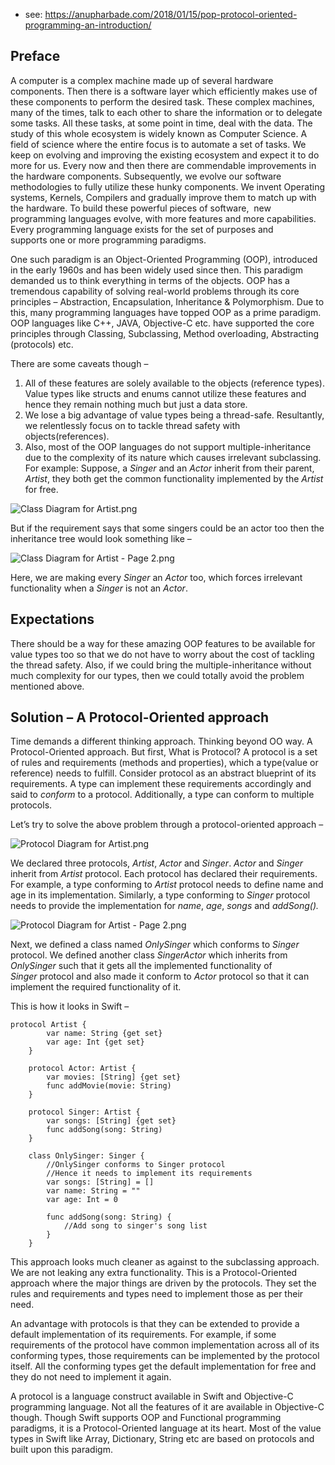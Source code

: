 - see: https://anupharbade.com/2018/01/15/pop-protocol-oriented-programming-an-introduction/

## Preface

A computer is a complex machine made up of several hardware components. Then there is a software layer which efficiently makes use of these components to perform the desired task. These complex machines, many of the times, talk to each other to share the information or to delegate some tasks. All these tasks, at some point in time, deal with the data. The study of this whole ecosystem is widely known as Computer Science. A field of science where the entire focus is to automate a set of tasks. We keep on evolving and improving the existing ecosystem and expect it to do more for us. Every now and then there are commendable improvements in the hardware components. Subsequently, we evolve our software methodologies to fully utilize these hunky components. We invent Operating systems, Kernels, Compilers and gradually improve them to match up with the hardware. To build these powerful pieces of software,  new programming languages evolve, with more features and more capabilities. Every programming language exists for the set of purposes and supports one or more programming paradigms.

One such paradigm is an Object-Oriented Programming (OOP), introduced in the early 1960s and has been widely used since then. This paradigm demanded us to think everything in terms of the objects. OOP has a tremendous capability of solving real-world problems through its core principles – Abstraction, Encapsulation, Inheritance & Polymorphism. Due to this, many programming languages have topped OOP as a prime paradigm. OOP languages like C++, JAVA, Objective-C etc. have supported the core principles through Classing, Subclassing, Method overloading, Abstracting (protocols) etc.

There are some caveats though –

1.  All of these features are solely available to the objects (reference types). Value types like structs and enums cannot utilize these features and hence they remain nothing much but just a data store.
2.  We lose a big advantage of value types being a thread-safe. Resultantly, we relentlessly focus on to tackle thread safety with objects(references).
3.  Also, most of the OOP languages do not support multiple-inheritance due to the complexity of its nature which causes irrelevant subclassing. For example: Suppose, a _Singer_ and an _Actor_ inherit from their parent, _Artist_, they both get the common functionality implemented by the _Artist_ for free.

![Class Diagram for Artist.png](https://anuph.files.wordpress.com/2018/01/class-diagram-for-artist.png)

But if the requirement says that some singers could be an actor too then the inheritance tree would look something like –

![Class Diagram for Artist - Page 2.png](https://anuph.files.wordpress.com/2018/01/class-diagram-for-artist-page-2.png)

Here, we are making every _Singer_ an _Actor_ too, which forces irrelevant functionality when a _Singer_ is not an _Actor_.

## Expectations

There should be a way for these amazing OOP features to be available for value types too so that we do not have to worry about the cost of tackling the thread safety. Also, if we could bring the multiple-inheritance without much complexity for our types, then we could totally avoid the problem mentioned above.

## Solution – A Protocol-Oriented approach

Time demands a different thinking approach. Thinking beyond OO way. A Protocol-Oriented approach. But first, What is Protocol? A protocol is a set of rules and requirements (methods and properties), which a type(value or reference) needs to fulfill. Consider protocol as an abstract blueprint of its requirements. A type can implement these requirements accordingly and said to _conform_ to a protocol. Additionally, a type can conform to multiple protocols.

Let’s try to solve the above problem through a protocol-oriented approach –

![Protocol Diagram for Artist.png](https://anuph.files.wordpress.com/2018/01/protocol-diagram-for-artist.png)

We declared three protocols, _Artist_, _Actor_ and _Singer_. _Actor_ and _Singer_ inherit from _Artist_ protocol. Each protocol has declared their requirements. For example, a type conforming to _Artist_ protocol needs to define name and age in its implementation. Similarly, a type conforming to _Singer_ protocol needs to provide the implementation for _name_, _age_, _songs_ and _addSong()._

![Protocol Diagram for Artist - Page 2.png](https://anuph.files.wordpress.com/2018/01/protocol-diagram-for-artist-page-2.png)

Next, we defined a class named _OnlySinger_ which conforms to _Singer_ protocol. We defined another class _SingerActor_ which inherits from _OnlySinger_ such that it gets all the implemented functionality of _Singer_ protocol and also made it conform to _Actor_ protocol so that it can implement the required functionality of it.

This is how it looks in Swift –

```
protocol Artist {
        var name: String {get set}
        var age: Int {get set}
    }
    
    protocol Actor: Artist {
        var movies: [String] {get set}
        func addMovie(movie: String)
    }
    
    protocol Singer: Artist {
        var songs: [String] {get set}
        func addSong(song: String)
    }
    
    class OnlySinger: Singer {
        //OnlySinger conforms to Singer protocol
        //Hence it needs to implement its requirements
        var songs: [String] = []
        var name: String = ""
        var age: Int = 0
        
        func addSong(song: String) {
            //Add song to singer's song list
        }
    }
```

This approach looks much cleaner as against to the subclassing approach. We are not leaking any extra functionality. This is a Protocol-Oriented approach where the major things are driven by the protocols. They set the rules and requirements and types need to implement those as per their need.

An advantage with protocols is that they can be extended to provide a default implementation of its requirements. For example, if some requirements of the protocol have common implementation across all of its conforming types, those requirements can be implemented by the protocol itself. All the conforming types get the default implementation for free and they do not need to implement it again.

A protocol is a language construct available in Swift and Objective-C programming language. Not all the features of it are available in Objective-C though. Though Swift supports OOP and Functional programming paradigms, it is a Protocol-Oriented language at its heart. Most of the value types in Swift like Array, Dictionary, String etc are based on protocols and built upon this paradigm.